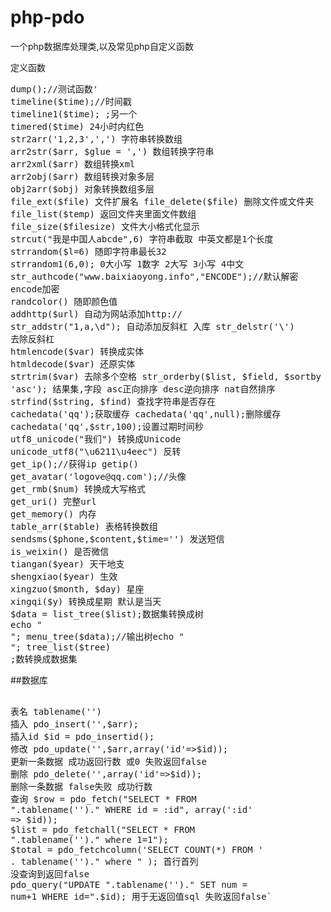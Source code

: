 # php-pdo
一个php数据库处理类,以及常见php自定义函数


定义函数
<pre>
dump();//测试函数'
timeline($time);//时间戳
timeline1($time); ;另一个
timered($time) 24小时内红色
str2arr('1,2,3',',') 字符串转换数组
arr2str($arr, $glue = ',') 数组转换字符串
arr2xml($arr) 数组转换xml
arr2obj($arr) 数组转换对象多层
obj2arr($obj) 对象转换数组多层
file_ext($file) 文件扩展名 file_delete($file) 删除文件或文件夹
file_list($temp) 返回文件夹里面文件数组
file_size($filesize) 文件大小格式化显示
strcut("我是中国人abcde",6) 字符串截取 中英文都是1个长度
strrandom($l=6) 随即字符串最长32
strrandom1(6,0); 0大小写 1数字 2大写 3小写 4中文
str_authcode("www.baixiaoyong.info","ENCODE");//默认解密
encode加密
randcolor() 随即颜色值
addhttp($url) 自动为网站添加http://
str_addstr("1,a,\d"); 自动添加反斜杠 入库 str_delstr('\')
去除反斜杠
htmlencode($var) 转换成实体
htmldecode($var) 还原实体
strtrim($var) 去除多个空格 str_orderby($list, $field, $sortby =
'asc'); 结果集,字段 asc正向排序 desc逆向排序 nat自然排序
strfind($string, $find) 查找字符串是否存在
cachedata('qq');获取缓存 cachedata('qq',null);删除缓存
cachedata('qq',$str,100);设置过期时间秒
utf8_unicode("我们") 转换成Unicode
unicode_utf8("\u6211\u4eec") 反转
get_ip();//获得ip getip()
get_avatar('logove@qq.com');//头像
get_rmb($num) 转换成大写格式
get_uri() 完整url
get_memory() 内存
table_arr($table) 表格转换数组
sendsms($phone,$content,$time='') 发送短信
is_weixin() 是否微信
tiangan($year) 天干地支
shengxiao($year) 生效
xingzuo($month, $day) 星座
xingqi($y) 转换成星期 默认是当天
$data = list_tree($list);数据集转换成树
echo "
"; menu_tree($data);//输出树echo "
"; tree_list($tree)
;数转换成数据集
</pre>
##数据库 
<pre>  
表名 tablename('')
插入 pdo_insert('',$arr);
插入id $id = pdo_insertid();
修改 pdo_update('',$arr,array('id'=>$id));
更新一条数据 成功返回行数 或0 失败返回false
删除 pdo_delete('',array('id'=>$id));
删除一条数据 false失败 成功行数
查询 $row = pdo_fetch("SELECT * FROM
".tablename('')." WHERE id = :id", array(':id'
=> $id));
$list = pdo_fetchall("SELECT * FROM
".tablename('')." where 1=1");
$total = pdo_fetchcolumn('SELECT COUNT(*) FROM '
. tablename('')." where " ); 首行首列
没查询到返回false
pdo_query("UPDATE ".tablename('')." SET num =
num+1 WHERE id=".$id); 用于无返回值sql 失败返回false`
</pre>
